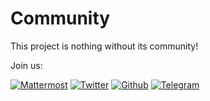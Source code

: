 # Community

This project is nothing without its community!

Join us:

[![Mattermost](../img/mattermost.png)](https://chat.btcpayserver.org/)
[![Twitter](../img/twitter.png)](https://twitter.com/BtcpayServer)
[![Github](../img/github.png)](https://github.com/btcpayserver/btcpayserver)
[![Telegram](../img/telegram.png)](https://t.me/btcpayserver)

